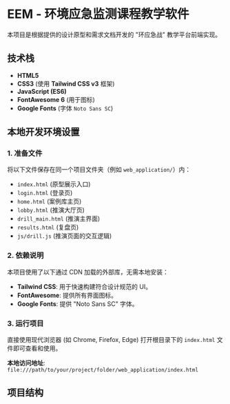 # EEM - 环境应急监测课程教学软件

本项目是根据提供的设计原型和需求文档开发的 "环应急战" 教学平台前端实现。

## 技术栈

* **HTML5**
* **CSS3** (使用 **Tailwind CSS v3** 框架)
* **JavaScript (ES6)**
* **FontAwesome 6** (用于图标)
* **Google Fonts** (字体 `Noto Sans SC`)

## 本地开发环境设置

### 1. 准备文件
将以下文件保存在同一个项目文件夹（例如 `web_application/`）内：
* `index.html` (原型展示入口)
* `login.html` (登录页)
* `home.html` (案例库主页)
* `lobby.html` (推演大厅页)
* `drill_main.html` (推演主界面)
* `results.html` (复盘页)
* `js/drill.js` (推演页面的交互逻辑)

### 2. 依赖说明
本项目使用了以下通过 CDN 加载的外部库，无需本地安装：
* **Tailwind CSS**: 用于快速构建符合设计规范的 UI。
* **FontAwesome**: 提供所有界面图标。
* **Google Fonts**: 提供 "Noto Sans SC" 字体。

### 3. 运行项目
直接使用现代浏览器 (如 Chrome, Firefox, Edge) 打开根目录下的 `index.html` 文件即可查看和使用。

**本地访问地址**: `file:///path/to/your/project/folder/web_application/index.html`

## 项目结构
